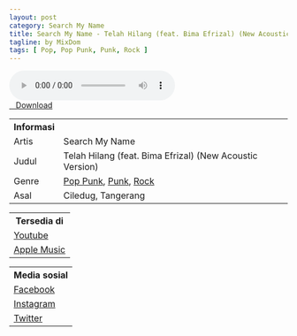 ```yaml
---
layout: post
category: Search My Name
title: Search My Name - Telah Hilang (feat. Bima Efrizal) (New Acoustic Version)
tagline: by MixDom
tags: [ Pop, Pop Punk, Punk, Rock ]
---
```


<audio class='js-player' style="--plyr-color-main: #212121;" controls>
<source src="https://drive.google.com/uc?authuser=0&id=1vzjSJXSxuOecdWLzEbGXUzTaqMq3p0La&export=download" type="audio/mp3">
</audio>

<!--more-->

<div class="post-button text-center">
<a target="_blank" class="btn" href="https://drive.google.com/uc?authuser=0&id=1vzjSJXSxuOecdWLzEbGXUzTaqMq3p0La&export=download">
<i class="fa fa-caret-down" aria-hidden="true"></i>&nbsp; &nbsp;Download
</a>
</div>

<table>
<tr>
<th>Informasi</th>
<th></th>
</tr>
<tr>
<td>Artis</td>
<td>Search My Name</td>
</tr>
<tr>
<td>Judul</td>
<td>Telah Hilang (feat. Bima Efrizal) (New Acoustic Version)</td>
</tr>
<tr>
<td>Genre</td>
<td><a href="/tag/#/Pop%20Punk">Pop Punk</a>, <a href="/tag/#/Punk">Punk</a>, <a href="/tag/#/Rock">Rock</a></td>
</tr>
<tr>
<td>Asal</td>
<td>Ciledug, Tangerang</td>
</tr>
</table>

<table>
<tr>
<th>Tersedia di</th>
</tr>
<tr>
<td><a href="https://youtube.com/watch?v=JnNWbwn7oD8" target="_blank">Youtube</a></td>
</tr>
<tr>
<td><a href="https://music.apple.com/us/album/telah-hilang-feat-bima-efrizal-acoustic-single/1648786677?i=1648786680" target="_blank">Apple Music</a></td>
</tr>
</table>

<table>
<tr>
<th>Media sosial</th>
</tr>
<tr>
<td><a href="https://facebook.com/SearchMyName2008" target="_blank">Facebook</a></td>
</tr>
<tr>
<td><a href="https://www.instagram.com/searchmynamepunk" target="_blank">Instagram</a></td>
</tr>
<tr>
<td><a href="https://twitter.com/SMNtwitt" target="_blank">Twitter</a></td>
</tr>
</table>
